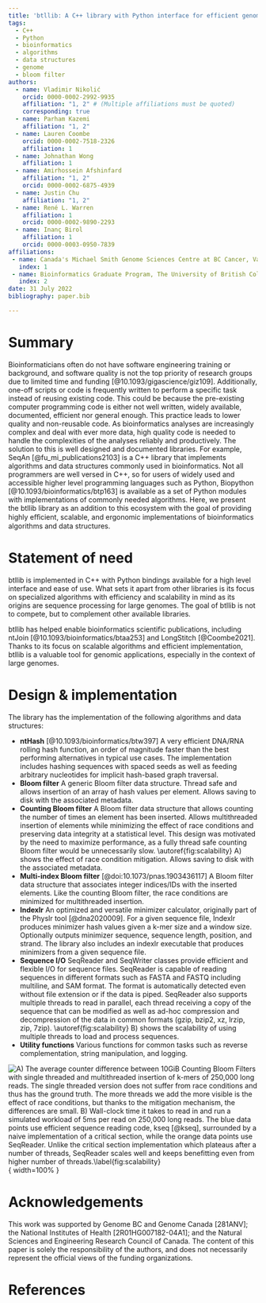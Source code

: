 ```yaml
---
title: 'btllib: A C++ library with Python interface for efficient genomic sequence processing'
tags:
  - C++
  - Python
  - bioinformatics
  - algorithms
  - data structures
  - genome
  - bloom filter
authors:
  - name: Vladimir Nikolić
    orcid: 0000-0002-2992-9935
    affiliation: "1, 2" # (Multiple affiliations must be quoted)
    corresponding: true
  - name: Parham Kazemi
    affiliation: "1, 2"
  - name: Lauren Coombe
    orcid: 0000-0002-7518-2326
    affiliation: 1
  - name: Johnathan Wong
    affiliation: 1
  - name: Amirhossein Afshinfard
    affiliation: "1, 2"
    orcid: 0000-0002-6875-4939
  - name: Justin Chu
    affiliation: "1, 2"
  - name: René L. Warren
    affiliation: 1
    orcid: 0000-0002-9890-2293
  - name: Inanç Birol
    affiliation: 1
    orcid: 0000-0003-0950-7839
affiliations:
 - name: Canada's Michael Smith Genome Sciences Centre at BC Cancer, Vancouver, BC V5Z 4S6, Canada
   index: 1
 - name: Bioinformatics Graduate Program, The University of British Columbia, Vancouver, BC V6T 1Z4, Canada
   index: 2
date: 31 July 2022
bibliography: paper.bib

---
```


# Summary

Bioinformaticians often do not have software engineering training or background, and software quality is not the top priority of research groups due to limited time and funding [@10.1093/gigascience/giz109]. Additionally, one-off scripts or code is frequently written to perform a specific task instead of reusing existing code. This could be because the pre-existing computer programming code is either not well written, widely available, documented, efficient nor general enough. This practice leads to lower quality and non-reusable code. As bioinformatics analyses are increasingly complex and deal with ever more data, high quality code is needed to handle the complexities of the analyses reliably and productively. The solution to this is well designed and documented libraries. For example, SeqAn [@fu_mi_publications2103] is a C++ library that implements algorithms and data structures commonly used in bioinformatics. Not all programmers are well versed in C++, so for users of widely used and accessible higher level programming languages such as Python, Biopython [@10.1093/bioinformatics/btp163] is available as a set of Python modules with implementations of commonly needed algorithms. Here, we present the btllib library as an addition to this ecosystem with the goal of providing highly eﬀicient, scalable, and ergonomic implementations of bioinformatics algorithms and data structures.

# Statement of need

btllib is implemented in C++ with Python bindings available for a high level interface and ease of use. What sets it apart from other libraries is its focus on specialized algorithms with efficiency and scalability in mind as its origins are sequence processing for large genomes. The goal of btllib is not to compete, but to complement other available libraries.

btllib has helped enable bioinformatics scientific publications, including ntJoin [@10.1093/bioinformatics/btaa253] and LongStitch [@Coombe2021]. Thanks to its focus on scalable algorithms and efficient implementation, btllib is a valuable tool for genomic applications, especially in the context of large genomes.

# Design & implementation

The library has the implementation of the following algorithms and data structures:

- **ntHash** [@10.1093/bioinformatics/btw397] A very efficient DNA/RNA rolling hash function, an order of magnitude faster than the best performing alternatives in typical use cases. The implementation  includes hashing sequences with spaced seeds as well as feeding arbitrary nucleotides for implicit hash-based graph traversal.
- **Bloom filter** A generic Bloom filter data structure. Thread safe and allows insertion of an array of hash values per element. Allows saving to disk with the associated metadata.
- **Counting Bloom filter** A Bloom filter data structure that allows counting the number of times an element has been inserted. Allows multithreaded insertion of elements while minimizing the effect of race conditions and preserving data integrity at a statistical level. This design was motivated by the need to maximize performance, as a fully thread safe counting Bloom filter would be unnecessarily slow. \autoref{fig:scalability} A) shows the effect of race condition mitigation. Allows saving to disk with the associated metadata.
- **Multi-index Bloom filter** [@doi:10.1073/pnas.1903436117] A Bloom filter data structure that associates integer indices/IDs with the inserted elements. Like the counting Bloom filter, the race conditions are minimized for multithreaded insertion.
- **Indexlr** An optimized and versatile minimizer calculator, originally part of the Physlr tool [@dna2020009]. For a given sequence file, Indexlr produces minimizer hash values given a k-mer size and a window size. Optionally outputs minimizer sequence, sequence length, position, and strand. The library also includes an indexlr executable that produces minimizers from a given sequence file.
- **Sequence I/O** SeqReader and SeqWriter classes provide efficient and flexible I/O for sequence files. SeqReader is capable of reading sequences in different formats such as FASTA and FASTQ including multiline, and SAM format. The format is automatically detected even without file extension or if the data is piped. SeqReader also supports multiple threads to read in parallel, each thread receiving a copy of the sequence that can be modified as well as ad-hoc compression and decompression of the data in common formats (gzip, bzip2, xz, lrzip, zip, 7zip). \autoref{fig:scalability} B) shows the scalability of using multiple threads to load and process sequences.
- **Utility functions** Various functions for common tasks such as reverse complementation, string manipulation, and logging.

![**A)** The average counter difference between 10GiB Counting Bloom Filters with single threaded and multithreaded insertion of k-mers of 250,000 long reads. The single threaded version does not suffer from race conditions and thus has the ground truth. The more threads we add the more visible is the effect of race conditions, but thanks to the mitigation mechanism, the differences are small. **B)** Wall-clock time it takes to read in and run a simulated workload of 5ms per read on 250,000 long reads. The blue data points use efficient sequence reading code, kseq [@kseq], surrounded by a naive implementation of a critical section,  while the orange data points use SeqReader. Unlike the critical section implementation which plateaus after a number of threads, SeqReader scales well and keeps benefitting even from higher number of threads.\label{fig:scalability}](scalability.png){ width=100% }

# Acknowledgements

This work was supported by Genome BC and Genome Canada [281ANV]; the National Institutes of Health [2R01HG007182-04A1]; and the Natural Sciences and Engineering Research Council of Canada. The content of this paper is solely the responsibility of the authors, and does not necessarily represent the official views of the funding organizations.

# References
